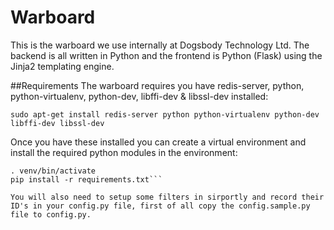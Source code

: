 # Warboard
This is the warboard we use internally at Dogsbody Technology Ltd. The backend is all written in Python and the frontend is Python (Flask) using the Jinja2 templating engine.

##Requirements
The warboard requires you have redis-server, python, python-virtualenv, python-dev, libffi-dev & libssl-dev installed:

```sudo apt-get install redis-server python python-virtualenv python-dev libffi-dev libssl-dev```

Once you have these installed you can create a virtual environment and install the required python modules in the environment:

```virtualenv venv
. venv/bin/activate
pip install -r requirements.txt```

You will also need to setup some filters in sirportly and record their ID's in your config.py file, first of all copy the config.sample.py file to config.py.
